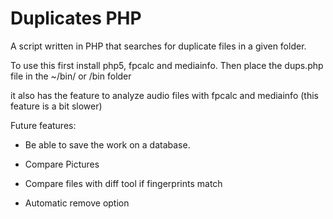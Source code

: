 Duplicates PHP
==============

A script written in PHP that searches for duplicate files in a given folder.

To use this first install php5, fpcalc and mediainfo.
Then place the dups.php file in the ~/bin/ or /bin folder


it also has the feature to analyze audio files with fpcalc and mediainfo (this feature is a bit slower)

Future features:

 - Be able to save the work on a database.

 - Compare Pictures
 
 - Compare files with diff tool if fingerprints match

 - Automatic remove option
